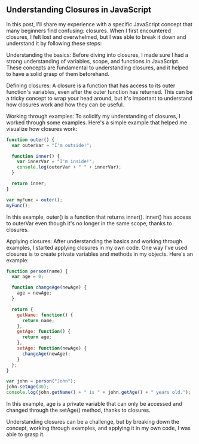 ## Understanding Closures in JavaScript

In this post, I'll share my experience with a specific JavaScript concept that many beginners find confusing: closures. When I first encountered closures, I felt lost and overwhelmed, but I was able to break it down and understand it by following these steps:

Understanding the basics: Before diving into closures, I made sure I had a strong understanding of variables, scope, and functions in JavaScript. These concepts are fundamental to understanding closures, and it helped to have a solid grasp of them beforehand.

Defining closures: A closure is a function that has access to its outer function's variables, even after the outer function has returned. This can be a tricky concept to wrap your head around, but it's important to understand how closures work and how they can be useful.

Working through examples: To solidify my understanding of closures, I worked through some examples. Here's a simple example that helped me visualize how closures work:

```javascript
function outer() {
  var outerVar = "I'm outside!";

  function inner() {
    var innerVar = "I'm inside!";
    console.log(outerVar + " " + innerVar);
  }

  return inner;
}

var myFunc = outer();
myFunc();
```

In this example, outer() is a function that returns inner(). inner() has access to outerVar even though it's no longer in the same scope, thanks to closures.

Applying closures: After understanding the basics and working through examples, I started applying closures in my own code. One way I've used closures is to create private variables and methods in my objects. Here's an example:

```javascript
function person(name) {
  var age = 0;

  function changeAge(newAge) {
    age = newAge;
  }

  return {
    getName: function() {
      return name;
    },
    getAge: function() {
      return age;
    },
    setAge: function(newAge) {
      changeAge(newAge);
    }
  };
}

var john = person("John");
john.setAge(30);
console.log(john.getName() + " is " + john.getAge() + " years old.");
```

In this example, age is a private variable that can only be accessed and changed through the setAge() method, thanks to closures.

Understanding closures can be a challenge, but by breaking down the concept, working through examples, and applying it in my own code, I was able to grasp it.
